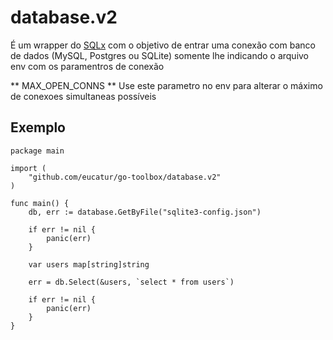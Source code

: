 # database.v2 #

É um wrapper do [SQLx](https://github.com/jmoiron/sqlx) com o objetivo de entrar uma conexão com banco de dados (MySQL, Postgres ou SQLite) somente lhe indicando o arquivo env com os paramentros de conexão

** MAX_OPEN_CONNS **
Use este parametro no env para alterar o máximo de conexoes simultaneas possíveis


## Exemplo ##

```code
package main

import (
	"github.com/eucatur/go-toolbox/database.v2"
)

func main() {
	db, err := database.GetByFile("sqlite3-config.json")

	if err != nil {
		panic(err)
	}

	var users map[string]string

	err = db.Select(&users, `select * from users`)

	if err != nil {
		panic(err)
	}
}
```